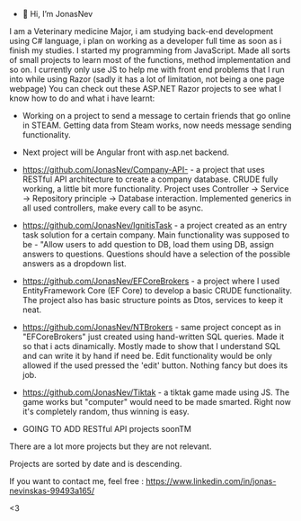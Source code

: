 - 👋 Hi, I’m JonasNev

I am a Veterinary medicine Major, i am studying back-end development using C# language, i plan on working as a developer full time as soon as i finish my studies.
I started my programming from JavaScript. Made all sorts of small projects to learn most of the functions, method implementation and so on. 
I currently only use JS to help me with front end problems that I run into while using Razor (sadly it has a lot of limitation, not being a one page webpage)
You can check out these ASP.NET Razor projects to see what I know how to do and what i have learnt:
- Working on a project to send a message to certain friends that go online in STEAM. Getting data from Steam works, now needs message sending functionality. 
- Next project will be Angular front with asp.net backend.
- https://github.com/JonasNev/Company-API- - a project that uses RESTful API architecture to create a company database. CRUDE fully working, a little bit more functionality. Project uses Controller -> Service -> Repository principle -> Database interaction. Implemented generics in all used controllers, make every call to be async.
- https://github.com/JonasNev/IgnitisTask - a project created as an entry task solution for a certain company. Main functionality was supposed to be -
"Allow users to add question to DB, load them using DB, assign answers to questions. Questions should have a selection of the possible answers as a dropdown list.
- https://github.com/JonasNev/EFCoreBrokers - a project where I used EntityFramework Core (EF Core) to develop a basic CRUDE functionality. The project also has
basic structure points as Dtos, services to keep it neat.
- https://github.com/JonasNev/NTBrokers - same project concept as in "EFCoreBrokers" just created using hand-written SQL queries. Made it so that i acts dinamically.
Mostly made to show that I understand SQL and can write it by hand if need be.
Edit functionality would be only allowed if the used pressed the 'edit' button. Nothing fancy but does its job.
- https://github.com/JonasNev/Tiktak - a tiktak game made using JS. The game works but "computer" would need to be made smarted. Right now it's completely random, thus
winning is easy.

- GOING TO ADD RESTful API projects soonTM

There are a lot more projects but they are not relevant. 

Projects are sorted by date and is descending.

If you want to contact me, feel free : 
https://www.linkedin.com/in/jonas-nevinskas-99493a165/

<3


